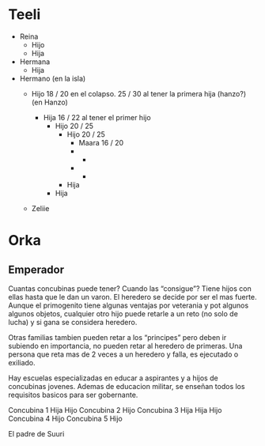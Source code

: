 # Teeli
- Reina
  - Hijo
  - Hija
- Hermana
  - Hija
-  Hermano (en la isla)
   - Hijo 18 / 20 en el colapso. 25 / 30 al tener la primera hija (hanzo?) (en Hanzo)
     - Hija 16 / 22 al tener el primer hijo
         - Hijo 20 / 25
	         - Hijo 20 / 25
		         - Maara 16 / 20
		         - -
		         - -
	         - Hija
         - Hija
     
   - Zeliie


# Orka

## Emperador

Cuantas concubinas puede tener? Cuando las “consigue”?
Tiene hijos con ellas hasta que le dan un varon.
El heredero se decide por ser el mas fuerte. Aunque el primogenito tiene algunas ventajas por veterania y pot algunos algunos objetos, cualquier otro hijo puede retarle a un reto (no solo de lucha) y si gana se considera heredero.

Otras familias tambien pueden retar a los “principes” pero deben ir subiendo en importancia, no pueden retar al heredero de primeras. Una persona que reta mas de 2 veces a un heredero y falla, es ejecutado o exiliado.

Hay escuelas especializadas en educar a aspirantes y a hijos de concubinas jovenes. Ademas de educacion militar, se enseñan todos los requisitos basicos para ser gobernante.

Concubina 1
Hija
Hijo
Concubina 2
Hijo
Concubina 3
Hija
Hija
Hijo
Concubina 4
Hijo
Concubina 5
Hijo


El padre de Suuri



